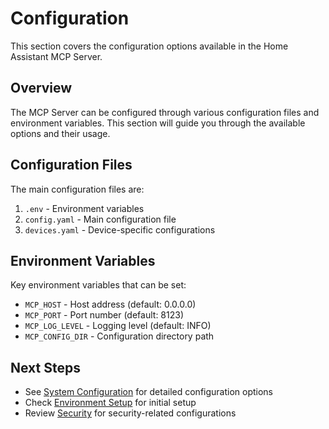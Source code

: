 # Configuration

This section covers the configuration options available in the Home Assistant MCP Server.

## Overview

The MCP Server can be configured through various configuration files and environment variables. This section will guide you through the available options and their usage.

## Configuration Files

The main configuration files are:

1. `.env` - Environment variables
2. `config.yaml` - Main configuration file
3. `devices.yaml` - Device-specific configurations

## Environment Variables

Key environment variables that can be set:

- `MCP_HOST` - Host address (default: 0.0.0.0)
- `MCP_PORT` - Port number (default: 8123)
- `MCP_LOG_LEVEL` - Logging level (default: INFO)
- `MCP_CONFIG_DIR` - Configuration directory path

## Next Steps

- See [System Configuration](../configuration.md) for detailed configuration options
- Check [Environment Setup](../getting-started/configuration.md) for initial setup
- Review [Security](../security.md) for security-related configurations 